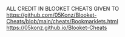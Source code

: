 ALL CREDIT IN BLOOKET CHEATS GIVEN TO https://github.com/05Konz/Blooket-Cheats/blob/main/cheats/Bookmarklets.html
https://05konz.github.io/Blooket-Cheats
